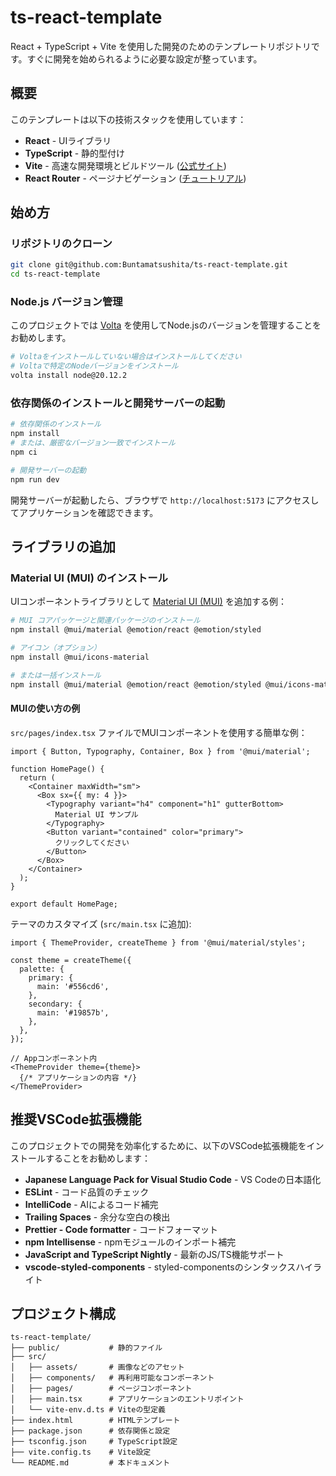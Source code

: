 # ts-react-template

React + TypeScript + Vite を使用した開発のためのテンプレートリポジトリです。すぐに開発を始められるように必要な設定が整っています。

## 概要

このテンプレートは以下の技術スタックを使用しています：

- **React** - UIライブラリ
- **TypeScript** - 静的型付け
- **Vite** - 高速な開発環境とビルドツール ([公式サイト](https://ja.vitejs.dev/))
- **React Router** - ページナビゲーション ([チュートリアル](https://reactrouter.com/en/main/start/tutorial))

## 始め方

### リポジトリのクローン

```bash
git clone git@github.com:Buntamatsushita/ts-react-template.git
cd ts-react-template
```

### Node.js バージョン管理

このプロジェクトでは [Volta](https://docs.volta.sh/guide/) を使用してNode.jsのバージョンを管理することをお勧めします。

```bash
# Voltaをインストールしていない場合はインストールしてください
# Voltaで特定のNodeバージョンをインストール
volta install node@20.12.2
```

### 依存関係のインストールと開発サーバーの起動

```bash
# 依存関係のインストール
npm install
# または、厳密なバージョン一致でインストール
npm ci

# 開発サーバーの起動
npm run dev
```

開発サーバーが起動したら、ブラウザで `http://localhost:5173` にアクセスしてアプリケーションを確認できます。

## ライブラリの追加

### Material UI (MUI) のインストール

UIコンポーネントライブラリとして [Material UI (MUI)](https://mui.com/) を追加する例：

```bash
# MUI コアパッケージと関連パッケージのインストール
npm install @mui/material @emotion/react @emotion/styled

# アイコン（オプション）
npm install @mui/icons-material

# または一括インストール
npm install @mui/material @emotion/react @emotion/styled @mui/icons-material
```

#### MUIの使い方の例

`src/pages/index.tsx` ファイルでMUIコンポーネントを使用する簡単な例：

```tsx
import { Button, Typography, Container, Box } from '@mui/material';

function HomePage() {
  return (
    <Container maxWidth="sm">
      <Box sx={{ my: 4 }}>
        <Typography variant="h4" component="h1" gutterBottom>
          Material UI サンプル
        </Typography>
        <Button variant="contained" color="primary">
          クリックしてください
        </Button>
      </Box>
    </Container>
  );
}

export default HomePage;
```

テーマのカスタマイズ (`src/main.tsx` に追加):

```tsx
import { ThemeProvider, createTheme } from '@mui/material/styles';

const theme = createTheme({
  palette: {
    primary: {
      main: '#556cd6',
    },
    secondary: {
      main: '#19857b',
    },
  },
});

// Appコンポーネント内
<ThemeProvider theme={theme}>
  {/* アプリケーションの内容 */}
</ThemeProvider>
```

## 推奨VSCode拡張機能

このプロジェクトでの開発を効率化するために、以下のVSCode拡張機能をインストールすることをお勧めします：

- **Japanese Language Pack for Visual Studio Code** - VS Codeの日本語化
- **ESLint** - コード品質のチェック
- **IntelliCode** - AIによるコード補完
- **Trailing Spaces** - 余分な空白の検出
- **Prettier - Code formatter** - コードフォーマット
- **npm Intellisense** - npmモジュールのインポート補完
- **JavaScript and TypeScript Nightly** - 最新のJS/TS機能サポート
- **vscode-styled-components** - styled-componentsのシンタックスハイライト

## プロジェクト構成

```
ts-react-template/
├── public/           # 静的ファイル
├── src/
│   ├── assets/       # 画像などのアセット
│   ├── components/   # 再利用可能なコンポーネント
│   ├── pages/        # ページコンポーネント
│   ├── main.tsx      # アプリケーションのエントリポイント
│   └── vite-env.d.ts # Viteの型定義
├── index.html        # HTMLテンプレート
├── package.json      # 依存関係と設定
├── tsconfig.json     # TypeScript設定
├── vite.config.ts    # Vite設定
└── README.md         # 本ドキュメント
```
